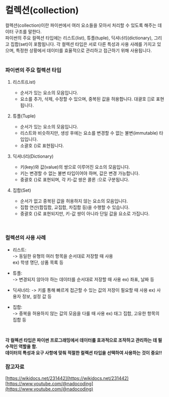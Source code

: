 # 컬렉션(collection)
컬렉션(collection)이란 파이썬에서 여러 요소들을 모아서 처리할 수 있도록 해주는 데이터 구조를 말한다.  
파이썬의 주요 컬렉션 타입에는 리스트(list), 튜플(tuple), 딕셔너리(dictionary), 그리고 집합(set)이 포함됩니다. 각 컬렉션 타입은 서로 다른 특성과 사용 사례를 가지고 있으며, 특정한 상황에서 데이터를 효율적으로 관리하고 접근하기 위해 사용됩니다.
<br><br>

### 파이썬의 주요 컬렉션 타입
1. 리스트(List)  
    - 순서가 있는 요소의 모음입니다.
    - 요소를 추가, 삭제, 수정할 수 있으며, 중복된 값을 허용합니다.
대괄호 []로 표현됩니다.

2. 튜플(Tuple)
    - 순서가 있는 요소의 모음입니다.
    - 리스트와 비슷하지만, 생성 후에는 요소를 변경할 수 없는 불변(immutable) 타입입니다.
    - 소괄호 ()로 표현됩니다.

3. 딕셔너리(Dictionary)
    - 키(key)와 값(value)의 쌍으로 이루어진 요소의 모음입니다.
    - 키는 변경할 수 없는 불변 타입이어야 하며, 값은 변경 가능합니다.
    - 중괄호 {}로 표현되며, 각 키-값 쌍은 콜론 :으로 구분됩니다.

4. 집합(Set)
    - 순서가 없고 중복된 값을 허용하지 않는 요소의 모음입니다.
    - 집합 연산(합집합, 교집합, 차집합 등)을 수행할 수 있습니다.
    - 중괄호 {}로 표현되지만, 키-값 쌍이 아니라 단일 값을 요소로 가집니다.

<br>

### 컬렉션의 사용 사례
- 리스트:  
    -> 동일한 유형의 여러 항목을 순서대로 저장할 때 사용  
   ex) 학생 명단, 상품 목록 등

- 튜플:  
    -> 변경되지 않아야 하는 데이터를 순서대로 저장할 때 사용
    ex) 좌표, 날짜 등

- 딕셔너리:
    -> 키를 통해 빠르게 접근할 수 있는 값의 저장이 필요할 때 사용
    ex) 사용자 정보, 설정 값 등

- 집합:  
    -> 중복을 허용하지 않는 값의 모음을 다룰 때 사용
    ex) 태그 집합, 고유한 항목의 집합 등

<br>

**각 컬렉션 타입은 파이썬 프로그래밍에서 데이터를 효과적으로 조작하고 관리하는 데 필수적인 역할을 함.  
데이터의 특성과 요구 사항에 맞춰 적절한 컬렉션 타입을 선택하여 사용하는 것이 중요!!**

### 참고자료  
[https://wikidocs.net/231442](https://wikidocs.net/231442)  
[https://www.youtube.com/@nadocoding](https://www.youtube.com/@nadocoding)